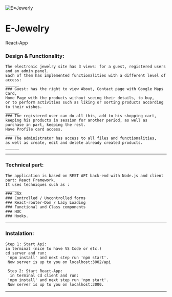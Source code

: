 ![E=Jewerly](https://user-images.githubusercontent.com/61921631/114255247-de745780-99bc-11eb-9612-11d5181f580b.png)
# E-Jewelry
React-App


### Design & Functionality:
    The electronic jewelry site has 3 views: for a guest, registered users and an admin panel.
    Each of them has implemented functionalities with a different level of access: 
    ______
    ### Guest: has the right to view About, Contact page with Google Maps Card,
    Home Page with the products without seeing their details, to buy, 
    or to perform activities such as liking or sorting products according to their wishes. 
    ______
    ### The registered user can do all this, add to his shopping cart, 
    keeping his products in session for another period, as well as purchase in part, keeping the rest.
    Have Profile card access.
    ______
    ### The administrator has access to all files and functionalities, 
    as well as create, edit and delete already created products.
    ______
_______________________________________________________________________________
### Technical part:
    The application is based on REST API back-end with Node.js and client part: React Framework.
    It uses techniques such as :
    ______
    ### JSX 
    ### Controlled / Uncontrolled forms 
    ### React-router-Dom / Lazy Loading 
    ### Functional and Class components
    ### HOC
    ### Hooks.
_______________________________________________________________________________
### Instalation:
    Step 1: Start Api: 
    in terminal (nice to have VS Code or etc.) 
    cd server and run:
     'npm install' and next step run 'npm start'.
     Now server is up to you on localhost:3002/api

     Step 2: Start React-App: 
      in terminal cd client and run:
     'npm install' and next step run 'npm start'.
     Now server is up to you on localhost:3000.
_______________________________________________________________________________
     
